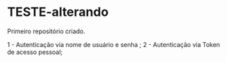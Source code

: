 # TESTE-alterando
Primeiro repositório criado.  

1 - Autenticação via nome de usuário e senha ;
2 - Autenticação via Token de acesso pessoal;